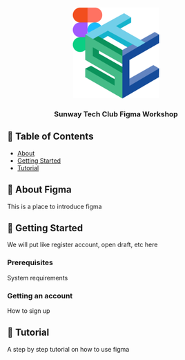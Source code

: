 <p align="center">
  <a href="" rel="noopener">
 <img width=200px src="./SVG_LOGO.png" alt="Project logo"></a>
</p>

<h3 align="center">Sunway Tech Club Figma Workshop</h3>

## 📝 Table of Contents

- [About](#about)
- [Getting Started](#getting_started)
- [Tutorial](#tutorial)

## 🧐 About Figma <a name = "about"></a>

This is a place to introduce figma

## 🏁 Getting Started <a name = "getting_started"></a>

We will put like register account, open draft, etc here

### Prerequisites

System requirements

### Getting an account

How to sign up

## 🎈 Tutorial <a name="tutorial"></a>

A step by step tutorial on how to use figma
